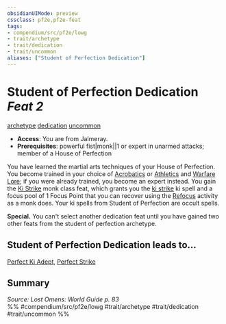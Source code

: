 ```yaml
---
obsidianUIMode: preview
cssclass: pf2e,pf2e-feat
tags:
- compendium/src/pf2e/lowg
- trait/archetype
- trait/dedication
- trait/uncommon
aliases: ["Student of Perfection Dedication"]
---
```

# Student of Perfection Dedication  *Feat 2*  
[archetype](/rules/traits/archetype.md)  [dedication](/rules/traits/dedication.md)  [uncommon](/rules/traits/uncommon.md)  

- **Access**: You are from Jalmeray.
- **Prerequisites**: powerful fist|monk||1 or expert in unarmed attacks; member of a House of Perfection

You have learned the martial arts techniques of your House of Perfection. You become trained in your choice of [Acrobatics](/compendium/skills.md#Acrobatics) or [Athletics](/compendium/skills.md#Athletics) and [Warfare Lore](/compendium/skills.md#Lore); if you were already trained, you become an expert instead. You gain the [Ki Strike](/compendium/feats/ki-strike.md) monk class feat, which grants you the [ki strike](/compendium/spells/ki-strike.md) ki spell and a focus pool of 1 Focus Point that you can recover using the [Refocus](/rules/actions/refocus.md) activity as a monk does. Your ki spells from Student of Perfection are occult spells.

**Special.** You can't select another dedication feat until you have gained two other feats from the student of perfection archetype.

## Student of Perfection Dedication leads to...

[Perfect Ki Adept](/compendium/feats/perfect-ki-adept-lowg.md), [Perfect Strike](/compendium/feats/perfect-strike-lowg.md)

## Summary

*Source: Lost Omens: World Guide p. 83*  
%% #compendium/src/pf2e/lowg #trait/archetype #trait/dedication #trait/uncommon %%